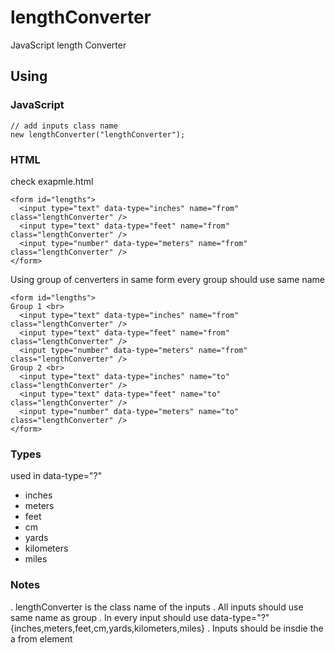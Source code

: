 # lengthConverter
JavaScript length Converter

## Using

### JavaScript
```
// add inputs class name
new lengthConverter("lengthConverter");
```
### HTML
check exapmle.html
```
<form id="lengths">
  <input type="text" data-type="inches" name="from" class="lengthConverter" />
  <input type="text" data-type="feet" name="from" class="lengthConverter" />
  <input type="number" data-type="meters" name="from" class="lengthConverter" />
</form>
```
Using group of cenverters in same form
every group should use same name
```
<form id="lengths">
Group 1 <br>
  <input type="text" data-type="inches" name="from" class="lengthConverter" />
  <input type="text" data-type="feet" name="from" class="lengthConverter" />
  <input type="number" data-type="meters" name="from" class="lengthConverter" />
Group 2 <br>
  <input type="text" data-type="inches" name="to" class="lengthConverter" />
  <input type="text" data-type="feet" name="to" class="lengthConverter" />
  <input type="number" data-type="meters" name="to" class="lengthConverter" />
</form>
```

### Types
used in data-type="?"
- inches
- meters 
- feet
- cm
- yards 
- kilometers
- miles

### Notes
. lengthConverter  is the class name of the inputs
. All inputs should use same name as group
. In every input should use data-type="?" {inches,meters,feet,cm,yards,kilometers,miles}
. Inputs should be insdie the a from element
